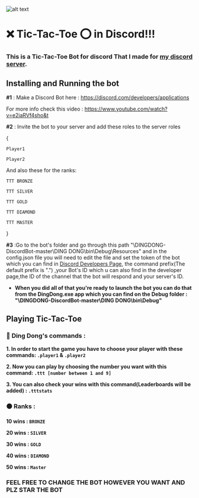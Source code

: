 ![alt text](https://github.com/shaahinfaezi/DINGDONG-DiscordBot/blob/master/DING%20DONG/DD.ico?raw=true) 


# :x: Tic-Tac-Toe :o: in Discord!!!


### This is a Tic-Tac-Toe Bot for discord That I made for [my discord server](https://discord.gg/P2BrjMN).

## Installing and Running the bot


**#1** : Make a Discord Bot here : https://discord.com/developers/applications 

For more info check this video : https://www.youtube.com/watch?v=e2iaRVf4sho&t

**#2** : Invite the bot to your server and add these roles to the server roles 

{

`Player1`

`Player2`

And also these for the ranks:

`TTT BRONZE`

`TTT SILVER`

`TTT GOLD`

`TTT DIAMOND`

`TTT MASTER`

}

**#3** :Go to the bot's folder and go through this path "\DINGDONG-DiscordBot-master\DING DONG\bin\Debug\Resources" and in the config.json file you will need to edit the file and set the token of the bot which you can find in [Discord Developers Page](https://discord.com/developers/applications), the command prefix(The default prefix is ".") ,your Bot's ID which u can also find in the developer page,the ID of the channel that the bot will respond and your server's ID.
* **When you did all of that you're ready to launch the bot you can do that from the DingDong.exe app which you can find on the Debug folder : "\DINGDONG-DiscordBot-master\DING DONG\bin\Debug"**







## Playing Tic-Tac-Toe 

### :red_circle: **Ding Dong's commands :**

 **1.  In order to start the game you have to choose your player with these commands: `.player1` & `.player2`**

 **2.  Now you can play by choosing the number you want with this command:  `.ttt [number between 1 and 9]`**

 **3. You can also check your wins with this command(Leaderboards will be added) : `.tttstats`**

### :black_circle: **Ranks :**

**10 wins :  `BRONZE`**

**20 wins :  `SILVER`** 

**30 wins :  `GOLD`** 

**40 wins :  `DIAMOND`** 

**50 wins :  `Master`**

### **__FEEL FREE TO CHANGE THE BOT HOWEVER YOU WANT AND PLZ STAR THE BOT__**





